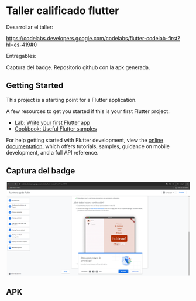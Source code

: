 # Taller calificado flutter

Desarrollar el taller:

https://codelabs.developers.google.com/codelabs/flutter-codelab-first?hl=es-419#0

Entregables:

Captura del badge.
Repositorio github con la apk generada.

## Getting Started

This project is a starting point for a Flutter application.

A few resources to get you started if this is your first Flutter project:

- [Lab: Write your first Flutter app](https://docs.flutter.dev/get-started/codelab)
- [Cookbook: Useful Flutter samples](https://docs.flutter.dev/cookbook)

For help getting started with Flutter development, view the
[online documentation](https://docs.flutter.dev/), which offers tutorials,
samples, guidance on mobile development, and a full API reference.


## Captura del badge
<p align="center">
<img src="/images/Taller.png" alt="Imagen 3" width="500"/>
</p>

## APK

